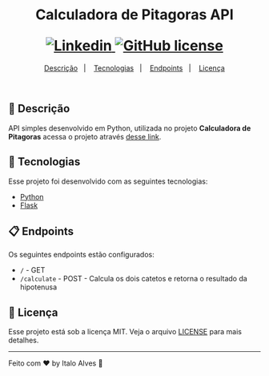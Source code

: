 <h1 align="center">
  <strong>Calculadora de Pitagoras API</strong> <br />
  <p></p>
  <a href="https://www.linkedin.com/in/italo-alves-48b9b897">
    <img alt="Linkedin" src="https://img.shields.io/badge/-Italo%20Alves-29B6D1?label=Linkedin&logo=linkedin&style=flat-square">
  </a>
   <a href="https://github.com/Italo-Alves/pythagorean-calculator-api/blob/master/LICENSE.md">
    <img alt="GitHub license" src="https://img.shields.io/github/license/Italo-Alves/pythagorean-calculator-api?style=flat-square">
  </a>
</h1>

<p align="center">
  <a href="#-descrição">Descrição</a>&nbsp;&nbsp;&nbsp;|&nbsp;&nbsp;&nbsp;
  <a href="#-tecnologias">Tecnologias</a>&nbsp;&nbsp;&nbsp;|&nbsp;&nbsp;&nbsp;
  <a href="#-endpoints">Endpoints</a>&nbsp;&nbsp;&nbsp;|&nbsp;&nbsp;&nbsp;
  <a href="#-licença">Licença</a>
</p>

<br />

## 📄 Descrição

API simples desenvolvido em Python, utilizada no projeto <b>Calculadora de Pitagoras</b> acessa o projeto através <a href="https://github.com/Italo-Alves/pythagorean-calculator">desse link</a>.

## 🚀 Tecnologias

Esse projeto foi desenvolvido com as seguintes tecnologias:

- [Python](https://www.python.org/)
- [Flask](https://flask.palletsprojects.com/en/1.1.x/)

## 📋 Endpoints

Os seguintes endpoints estão configurados:

- `/` - GET
- `/calculate` - POST - Calcula os dois catetos e retorna o resultado da hipotenusa

## 📝 Licença

Esse projeto está sob a licença MIT. Veja o arquivo [LICENSE](LICENSE.md) para mais detalhes.

---

Feito com ♥ by Italo Alves :wave:
